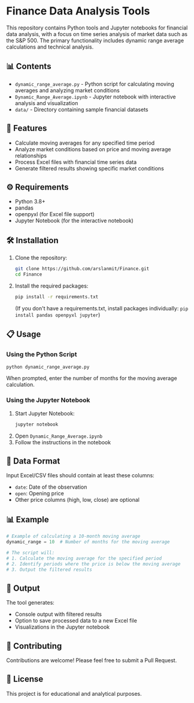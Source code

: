 # Finance Data Analysis Tools

This repository contains Python tools and Jupyter notebooks for financial data analysis, with a focus on time series analysis of market data such as the S&P 500. The primary functionality includes dynamic range average calculations and technical analysis.

## 📊 Contents

- `dynamic_range_average.py` - Python script for calculating moving averages and analyzing market conditions
- `Dynamic_Range_Average.ipynb` - Jupyter notebook with interactive analysis and visualization
- `data/` - Directory containing sample financial datasets

## 🚀 Features

- Calculate moving averages for any specified time period
- Analyze market conditions based on price and moving average relationships
- Process Excel files with financial time series data
- Generate filtered results showing specific market conditions

## ⚙️ Requirements

- Python 3.8+
- pandas
- openpyxl (for Excel file support)
- Jupyter Notebook (for the interactive notebook)

## 🛠 Installation

1. Clone the repository:
   ```bash
   git clone https://github.com/arslanmit/Finance.git
   cd Finance
   ```

2. Install the required packages:
   ```bash
   pip install -r requirements.txt
   ```
   (If you don't have a requirements.txt, install packages individually: `pip install pandas openpyxl jupyter`)

## 📋 Usage

### Using the Python Script

```bash
python dynamic_range_average.py
```

When prompted, enter the number of months for the moving average calculation.

### Using the Jupyter Notebook

1. Start Jupyter Notebook:
   ```bash
   jupyter notebook
   ```
2. Open `Dynamic_Range_Average.ipynb`
3. Follow the instructions in the notebook

## 📂 Data Format

Input Excel/CSV files should contain at least these columns:
- `date`: Date of the observation
- `open`: Opening price
- Other price columns (high, low, close) are optional

## 📊 Example

```python
# Example of calculating a 10-month moving average
dynamic_range = 10  # Number of months for the moving average

# The script will:
# 1. Calculate the moving average for the specified period
# 2. Identify periods where the price is below the moving average
# 3. Output the filtered results
```

## 📝 Output

The tool generates:
- Console output with filtered results
- Option to save processed data to a new Excel file
- Visualizations in the Jupyter notebook

## 🤝 Contributing

Contributions are welcome! Please feel free to submit a Pull Request.

## 📄 License

This project is for educational and analytical purposes.
